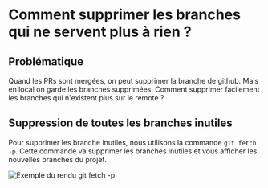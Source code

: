# Comment supprimer les branches qui ne servent plus à rien ?

## Problématique

Quand les PRs sont mergées, on peut supprimer la branche de github. Mais en local on garde les branches supprimées. Comment supprimer facilement les branches qui n'existent plus sur le remote ?

## Suppression de toutes les branches inutiles

Pour supprimer les branche inutiles, nous utilisons la commande `git fetch -p`. Cette commande va supprimer les branches inutiles et vous afficher les nouvelles branches du projet.

![Exemple du rendu git fetch -p](/assets/image-4.png)